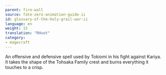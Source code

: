```yaml
---
parent: fire-wall
source: fate-zero-animation-guide-ii
id: glossary-of-the-holy-grail-war-ii
language: en
weight: 15
translation: "RHuot"
category:
- magecraft
---
```


An offensive and defensive spell used by Tokiomi in his fight against Kariya. It takes the shape of the Tohsaka Family crest and burns everything it touches to a crisp.

